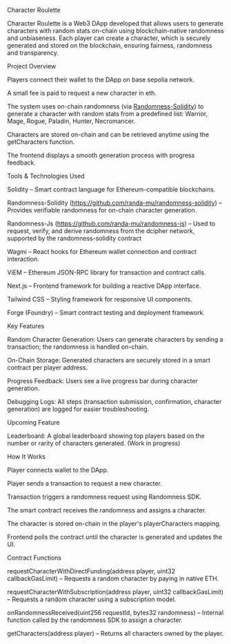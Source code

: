 Character Roulette

Character Roulette is a Web3 DApp developed that allows users to generate characters with random stats on-chain using blockchain-native randomness and unbiaseness. Each player can create a character, which is securely generated and stored on the blockchain, ensuring fairness, randomness and transparency.

Project Overview

Players connect their wallet to the DApp on base sepolia network.

A small fee is paid to request a new character in eth.

The system uses on-chain randomness (via [Randomness-Solidity](https://github.com/randa-mu/randomness-solidity)) to generate a character with random stats from a predefined list: Warrior, Mage, Rogue, Paladin, Hunter, Necromancer.

Characters are stored on-chain and can be retrieved anytime using the getCharacters function.

The frontend displays a smooth generation process with progress feedback.

Tools & Technologies Used

Solidity – Smart contract language for Ethereum-compatible blockchains.

Randomness-Solidity (https://github.com/randa-mu/randomness-solidity) – Provides verifiable randomness for on-chain character generation.

Randomness-Js (https://github.com/randa-mu/randomness-js) – Used to request, verify, and derive randomness from the dcipher network, supported by the randomness-solidity contract

Wagmi – React hooks for Ethereum wallet connection and contract interaction.

ViEM – Ethereum JSON-RPC library for transaction and contract calls.

Next.js – Frontend framework for building a reactive DApp interface.

Tailwind CSS – Styling framework for responsive UI components.

Forge (Foundry) – Smart contract testing and deployment framework.

Key Features

Random Character Generation: Users can generate characters by sending a transaction; the randomness is handled on-chain.

On-Chain Storage: Generated characters are securely stored in a smart contract per player address.

Progress Feedback: Users see a live progress bar during character generation.

Debugging Logs: All steps (transaction submission, confirmation, character generation) are logged for easier troubleshooting.

Upcoming Feature

Leaderboard: A global leaderboard showing top players based on the number or rarity of characters generated. (Work in progress)

How It Works

Player connects wallet to the DApp.

Player sends a transaction to request a new character.

Transaction triggers a randomness request using Randomness SDK.

The smart contract receives the randomness and assigns a character.

The character is stored on-chain in the player's playerCharacters mapping.

Frontend polls the contract until the character is generated and updates the UI.

Contract Functions

requestCharacterWithDirectFunding(address player, uint32 callbackGasLimit) – Requests a random character by paying in native ETH.

requestCharacterWithSubscription(address player, uint32 callbackGasLimit) – Requests a random character using a subscription model.

onRandomnessReceived(uint256 requestId, bytes32 randomness) – Internal function called by the randomness SDK to assign a character.

getCharacters(address player) – Returns all characters owned by the player.
